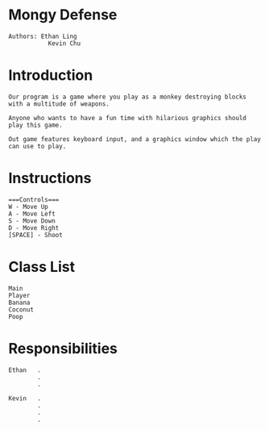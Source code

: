 # Mongy Defense

    Authors: Ethan Ling
               Kevin Chu

# Introduction

    Our program is a game where you play as a monkey destroying blocks with a multitude of weapons. 
    
    Anyone who wants to have a fun time with hilarious graphics should play this game. 
    
    Out game features keyboard input, and a graphics window which the play can use to play. 
    
# Instructions

    ===Controls===
    W - Move Up
    A - Move Left
    S - Move Down
    D - Move Right
    [SPACE] - Shoot
    
# Class List

    Main
    Player
    Banana
    Coconut
    Poop
    
# Responsibilities

    Ethan   . 
            .
            .
            
    Kevin   .
            .
            .
            .
